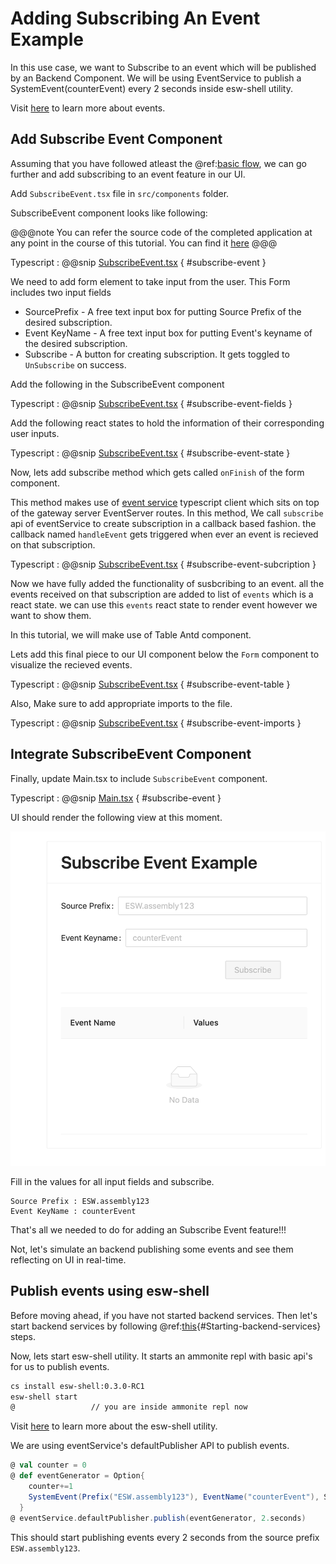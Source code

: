 # Adding Subscribing An Event Example

In this use case, we want to Subscribe to an event which will be published by an Backend Component.
We will be using EventService to publish a SystemEvent(counterEvent) every 2 seconds inside esw-shell utility.

Visit [here](https://tmtsoftware.github.io/csw/0.1.0-SNAPSHOT/params/events.html) to learn more about events.

## Add Subscribe Event Component

Assuming that you have followed atleast the @ref:[basic flow](./base-flow.md), we can go further and add subscribing to an event feature in our UI.

Add `SubscribeEvent.tsx` file in `src/components` folder.

SubscribeEvent component looks like following:

@@@note
You can refer the source code of the completed application at any point in the course of this tutorial.
You can find it [here](https:github.com/tmtsoftware/esw-ui-example)
@@@

Typescript
: @@snip [SubscribeEvent.tsx](../../../../src/components/SubscribeEvent.tsx) { #subscribe-event }

We need to add form element to take input from the user.
This Form includes two input fields

* SourcePrefix - A free text input box for putting Source Prefix of the desired subscription.
* Event KeyName - A free text input box for putting Event's keyname of the desired subscription.
* Subscribe - A button for creating subscription. It gets toggled to `UnSubscribe` on success.

Add the following in the SubscribeEvent component

Typescript
: @@snip [SubscribeEvent.tsx](../../../../src/components/SubscribeEvent.tsx) { #subscribe-event-fields }

Add the following react states to hold the information of their corresponding user inputs.

Typescript
: @@snip [SubscribeEvent.tsx](../../../../src/components/SubscribeEvent.tsx) { #subscribe-event-state }

Now, lets add subscribe method which gets called `onFinish` of the form component.

This method makes use of [event service](https://tmtsoftware.github.io/esw-ts/services/event-service.html) typescript client which sits on top of the gateway server EventServer routes.
In this method, We call `subscribe` api of eventService to create subscription in a callback based fashion. the callback named `handleEvent` gets triggered when ever an event is recieved on that subscription.

Typescript
: @@snip [SubscribeEvent.tsx](../../../../src/components/SubscribeEvent.tsx) { #subscribe-event-subcription }

Now we have fully added the functionality of susbcribing to an event. all the events received on that subscription are added to list of `events` which is a react state. we can use this `events` react state to render event however we want to show them.

In this tutorial, we will make use of Table Antd component.

Lets add this final piece to our UI component below the `Form` component to visualize the recieved events.

Typescript
: @@snip [SubscribeEvent.tsx](../../../../src/components/SubscribeEvent.tsx) { #subscribe-event-table }

Also, Make sure to add appropriate imports to the file.

Typescript
: @@snip [SubscribeEvent.tsx](../../../../src/components/SubscribeEvent.tsx) { #subscribe-event-imports }

## Integrate SubscribeEvent Component

Finally, update Main.tsx to include `SubscribeEvent` component.

Typescript
: @@snip [Main.tsx](../../../../src/components/Main.tsx) { #subscribe-event }

UI should render the following view at this moment.

![submit-command.png](subscribe-event.png)

Fill in the values for all input fields and subscribe.

```text
Source Prefix : ESW.assembly123
Event KeyName : counterEvent
```

That's all we needed to do for adding an Subscribe Event feature!!!

Not, let's simulate an backend publishing some events and see them reflecting on UI in real-time.

## Publish events using esw-shell

Before moving ahead, if you have not started backend services. Then let's start backend services by following @ref:[this](./base-flow.md){#Starting-backend-services} steps.

Now, lets start esw-shell utility. It starts an ammonite repl with basic api's for us to publish events.

```bash
cs install esw-shell:0.3.0-RC1
esw-shell start 
@                 // you are inside ammonite repl now
```

Visit [here](https://tmtsoftware.github.io/esw/0.1.0-SNAPSHOT/eswshell/esw-shell.html) to learn more about the esw-shell utility.

We are using eventService's defaultPublisher API to publish events.

```scala
@ val counter = 0
@ def eventGenerator = Option{
    counter+=1
    SystemEvent(Prefix("ESW.assembly123"), EventName("counterEvent"), Set(IntKey.make("counter").set(counter)))
  }
@ eventService.defaultPublisher.publish(eventGenerator, 2.seconds)
```

This should start publishing events every 2 seconds from the source prefix `ESW.assembly123`.
